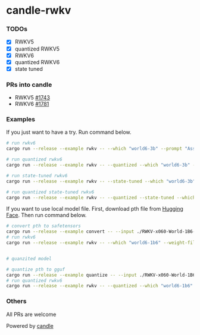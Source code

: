 # candle-rwkv

### TODOs

- [x] RWKV5
- [x] quantized RWKV5
- [x] RWKV6
- [x] quantized RWKV6
- [x] state tuned

### PRs into candle

- RWKV5 [#1743](https://github.com/huggingface/candle/pull/1743)
- RWKV6 [#1781](https://github.com/huggingface/candle/pull/1781)

### Examples

If you just want to have a try. Run command below.

```bash
# run rwkv6
cargo run --release --example rwkv -- --which "world6-3b" --prompt "Assistant: Sure! Here is a very detailed plan to create flying pigs:"

# run quantized rwkv6
cargo run --release --example rwkv -- --quantized --which "world6-3b" --prompt "Assistant: Sure! Here is a very detailed plan to create flying pigs:"

# run state-tuned rwkv6
cargo run --release --example rwkv -- --state-tuned --which "world6-3b" --prompt "How can I craft an engaging story featuring vampires on Mars?"

# run quantized state-tuned rwkv6
cargo run --release --example rwkv -- --quantized --state-tuned --which "world6-3b" --prompt "How can I craft an engaging story featuring vampires on Mars?"
```

If you want to use local model file. First, download pth file from [Hugging Face](https://huggingface.co/BlinkDL). Then run command below.

```bash
# convert pth to safetensors
cargo run --release --example convert -- --input ./RWKV-x060-World-1B6-v2.1-20240328-ctx4096.pth
# run rwkv6
cargo run --release --example rwkv -- --which "world6-1b6" --weight-files ./RWKV-x060-World-1B6-v2.1-20240328-ctx4096.safetensors --prompt "Assistant: Sure! Here is a very detailed plan to create flying pigs:"


# quanzited model

# quantize pth to gguf
cargo run --release --example quantize -- --input ./RWKV-x060-World-1B6-v2.1-20240328-ctx4096.pth
# run quantized rwkv6
cargo run --release --example rwkv -- --quantized --which "world6-1b6" --weight-files ./RWKV-x060-World-1B6-v2.1-20240328-ctx4096-q4k.gguf --prompt "Assistant: Sure! Here is a very detailed plan to create flying pigs:"
```

### Others

All PRs are welcome

Powered by [candle](https://github.com/huggingface/candle)